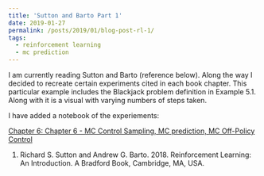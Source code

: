 ```yaml
---
title: 'Sutton and Barto Part 1'
date: 2019-01-27
permalink: /posts/2019/01/blog-post-rl-1/
tags:
  - reinforcement learning
  - mc prediction
---
```



I am currently reading Sutton and Barto (reference below). Along the way I decided to recreate certain experiments cited in each book chapter. This particular example includes the Blackjack problem definition in Example 5.1. Along with it is a visual with varying numbers of steps taken.

I have added a notebook of the experiements:

[Chapter 6: Chapter 6 - MC Control Sampling, MC prediction, MC Off-Policy Control](https://github.com/ahlusar1989/CS234ReinforcementLearning/blob/master/notebooks/Chapter%206%20-%20MC%20Control%20Sampling%2C%20MC%20prediction%2C%20MC%20Off-Policy%20Control.ipynb)

1. Richard S. Sutton and Andrew G. Barto. 2018. Reinforcement Learning: An Introduction. A Bradford Book, Cambridge, MA, USA.